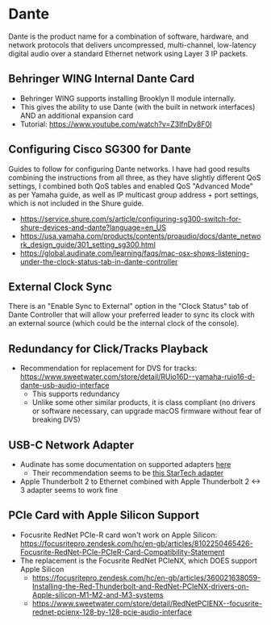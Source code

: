 # Dante

Dante is the product name for a combination of software, hardware, and network protocols that delivers uncompressed, multi-channel, low-latency digital audio over a standard Ethernet network using Layer 3 IP packets.

## Behringer WING Internal Dante Card

- Behringer WING supports installing Brooklyn II module internally.
- This gives the ability to use Dante (with the built in network interfaces) AND an additional expansion card
- Tutorial: <https://www.youtube.com/watch?v=Z3lfnDy8F0I>

## Configuring Cisco SG300 for Dante

Guides to follow for configuring Dante networks. I have had good results combining the instructions from all three, as they have slightly different QoS settings, I combined both QoS tables and enabled QoS "Advanced Mode" as per Yamaha guide, as well as IP multicast group address + port settings, which is not included in the Shure guide.
  
- <https://service.shure.com/s/article/configuring-sg300-switch-for-shure-devices-and-dante?language=en_US>
- <https://usa.yamaha.com/products/contents/proaudio/docs/dante_network_design_guide/301_setting_sg300.html>
- <https://global.audinate.com/learning/faqs/mac-osx-shows-listening-under-the-clock-status-tab-in-dante-controller>

## External Clock Sync

There is an "Enable Sync to External" option in the "Clock Status" tab of Dante Controller that will allow your preferred leader to sync its clock with an external source (which could be the internal clock of the console).

## Redundancy for Click/Tracks Playback

- Recommendation for replacement for DVS for tracks: <https://www.sweetwater.com/store/detail/RUio16D--yamaha-ruio16-d-dante-usb-audio-interface>
  - This supports redundancy
  - Unlike some other similar products, it is class compliant (no drivers or software necessary, can upgrade macOS firmware without fear of breaking DVS)

## USB-C Network Adapter

- Audinate has some documentation on supported adapters [here](https://global.audinate.com/learning/faqs/dvs-usb-ethernet-adaptor-choice-for-macos-systems?lang=ko)
  - Their recommendation seems to be [this StarTech adapter](https://www.amazon.com/StarTech-com-USB-Ethernet-Adapter-Gigabit/dp/B07Z177Y2D)
- Apple Thunderbolt 2 to Ethernet combined with Apple Thunderbolt 2 <-> 3 adapter seems to work fine

## PCIe Card with Apple Silicon Support

- Focusrite RedNet PCIe-R card won't work on Apple Silicon: <https://focusritepro.zendesk.com/hc/en-gb/articles/8102250465426-Focusrite-RedNet-PCIe-PCIeR-Card-Compatibility-Statement>
- The replacement is the Focusrite RedNet PCIeNX, which DOES support Apple Silicon
  - <https://focusritepro.zendesk.com/hc/en-gb/articles/360021638059-Installing-the-Red-Thunderbolt-and-RedNet-PCIeNX-drivers-on-Apple-silicon-M1-M2-and-M3-systems>
  - <https://www.sweetwater.com/store/detail/RedNetPCIENX--focusrite-rednet-pcienx-128-by-128-pcie-audio-interface>
